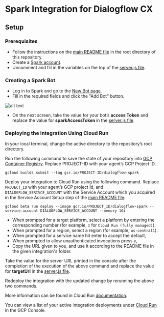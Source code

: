 # Spark Integration for Dialogflow CX

## Setup

### Prerequisites

- Follow the instructions on the [main README file](https://github.com/GoogleCloudPlatform/dialogflow-integrations#readme) in the root directory of this repository.
- Create a [Spark account](https://teams.webex.com/signin).
-  Uncomment and fill in the variables on the top of the [server.js file](https://github.com/GoogleCloudPlatform/dialogflow-integrations/blob/9df026cdb76aeb2d664767ca36f5f84ca4cb71b6/cx/spark/server.js#L16).

### Creating a Spark Bot

- Log in to Spark and go to the [New Bot page](https://developer.webex.com/my-apps/new/bot).
- Fill in the required fields and click the "Add Bot" button. 

![alt text](images/spark-create-the-spark-bot.png)

- On the next screen, take the value for your bot’s __access Token__ and replace the value for __sparkAccessToken__ in the [server.js file](https://github.com/GoogleCloudPlatform/dialogflow-integrations/blob/9df026cdb76aeb2d664767ca36f5f84ca4cb71b6/cx/spark/server.js#L17).

### Deploying the Integration Using Cloud Run

In your local terminal, change the active directory to the repository’s root directory.

Run the following command to save the state of your repository into [GCP Container Registry](https://console.cloud.google.com/gcr/). Replace PROJECT-ID with your agent’s GCP Project ID.

```shell
gcloud builds submit --tag gcr.io/PROJECT-ID/dialogflow-spark
```

Deploy your integration to Cloud Run using the following command. Replace `PROJECT_ID` with your agent’s GCP project Id, and `DIALOGFLOW_SERIVCE_ACCOUNT` with the Service Account which you acquired in the Service Account Setup step of the [main README file](../readme.md).

```shell
gcloud beta run deploy --image gcr.io/PROJECT_ID/dialogflow-spark --service-account DIALOGFLOW_SERVICE_ACCOUNT --memory 1Gi
```

- When prompted for a target platform, select a platform by entering the corresponding number (for example, ``1`` for ``Cloud Run (fully managed)``).
 - When prompted for a region, select a region (for example, ``us-central1``).
 - When prompted for a service name hit enter to accept the default,
 - When prompted to allow unauthenticated invocations press ``y``,
 - Copy the URL given to you, and use it according to the README file in the
 given integration's folder.

Take the value for the server URL printed in the console after the completion of the execution of the above command and replace the value for __targetUrl__ in the [server.js file](https://github.com/GoogleCloudPlatform/dialogflow-integrations/blob/9df026cdb76aeb2d664767ca36f5f84ca4cb71b6/cx/spark/server.js#L18). 

Redeploy the integration with the updated change by rerunning the above two commands. 

More information can be found in Cloud Run
[documentation](https://cloud.google.com/run/docs/deploying).

You can view a list of your active integration deployments under [Cloud Run](https://console.cloud.google.com/run) in the GCP Console.
